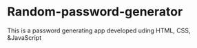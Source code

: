 # Random-password-generator
This is a password generating app developed uding HTML, CSS, &amp;JavaScript
